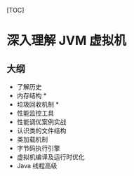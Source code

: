 [TOC]

# 深入理解 JVM 虚拟机

## 大纲

* 了解历史
* 内存结构 *
* 垃圾回收机制 *
* 性能监控工具
* 性能调优案例实战
* 认识类的文件结构
* 类加载机制
* 字节码执行引擎
* 虚拟机编译及运行时优化
* Java 线程高级